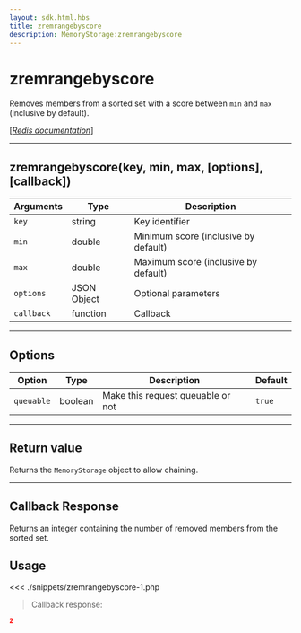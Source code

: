 ```yaml
---
layout: sdk.html.hbs
title: zremrangebyscore
description: MemoryStorage:zremrangebyscore
---
```


# zremrangebyscore

Removes members from a sorted set with a score between `min` and `max` (inclusive by default).

[[_Redis documentation_]](https://redis.io/commands/zremrangebyscore)

---

## zremrangebyscore(key, min, max, [options], [callback])

| Arguments  | Type        | Description                          |
| ---------- | ----------- | ------------------------------------ |
| `key`      | string      | Key identifier                       |
| `min`      | double      | Minimum score (inclusive by default) |
| `max`      | double      | Maximum score (inclusive by default) |
| `options`  | JSON Object | Optional parameters                  |
| `callback` | function    | Callback                             |

---

## Options

| Option     | Type    | Description                       | Default |
| ---------- | ------- | --------------------------------- | ------- |
| `queuable` | boolean | Make this request queuable or not | `true`  |

---

## Return value

Returns the `MemoryStorage` object to allow chaining.

---

## Callback Response

Returns an integer containing the number of removed members from the sorted set.

## Usage

<<< ./snippets/zremrangebyscore-1.php

> Callback response:

```json
2
```
